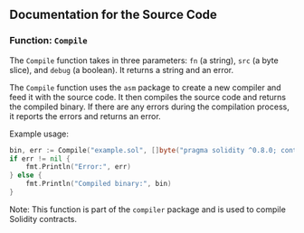 ## Documentation for the Source Code

### Function: `Compile`

The `Compile` function takes in three parameters: `fn` (a string), `src` (a byte slice), and `debug` (a boolean). It returns a string and an error. 

The `Compile` function uses the `asm` package to create a new compiler and feed it with the source code. It then compiles the source code and returns the compiled binary. If there are any errors during the compilation process, it reports the errors and returns an error.

Example usage:

```go
bin, err := Compile("example.sol", []byte("pragma solidity ^0.8.0; contract Example {}"), true)
if err != nil {
    fmt.Println("Error:", err)
} else {
    fmt.Println("Compiled binary:", bin)
}
```

Note: This function is part of the `compiler` package and is used to compile Solidity contracts.